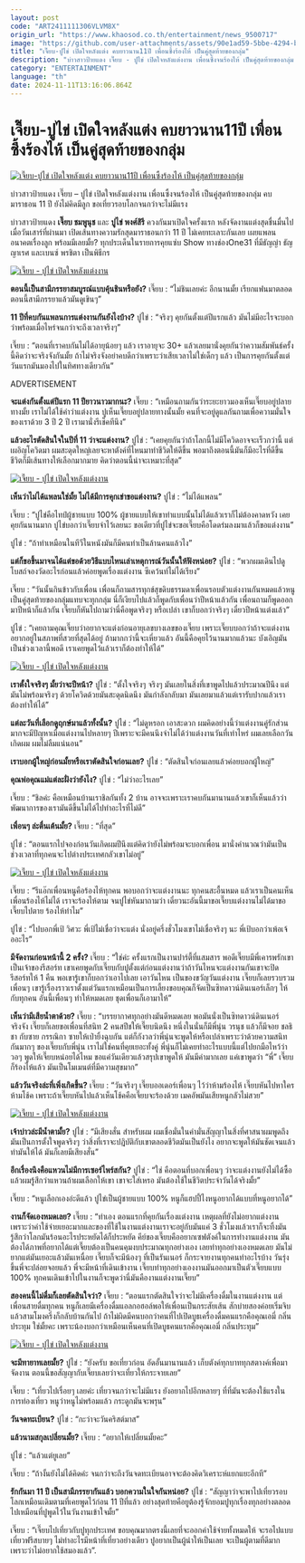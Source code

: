 ```yaml
---
layout: post
code: "ART2411111306VLVM8X"
origin_url: "https://www.khaosod.co.th/entertainment/news_9500717"
image: "https://github.com/user-attachments/assets/90e1ad59-5bbe-4294-be2a-f5a0e7915516"
title: "เจี๊ยบ-ปูไข่ เปิดใจหลังแต่ง คบยาวนาน11ปี เพื่อนซึ้งร้องไห้ เป็นคู่สุดท้ายของกลุ่ม"
description: "บ่าวสาวป้ายแดง เจี๊ยบ - ปูไข่ เปิดใจหลังแต่งงาน เพื่อนซึ้งจนร้องไห้ เป็นคู่สุดท้ายของกลุ่ม คบมาราธอน 11 ปี ยังไม่คิดมีลูก ขอเที่ยวรอบโลกจนกว่าจะไม่มีแรง"
category: "ENTERTAINMENT"
language: "th"
date: 2024-11-11T13:16:06.864Z
---
```


# เจี๊ยบ-ปูไข่ เปิดใจหลังแต่ง คบยาวนาน11ปี เพื่อนซึ้งร้องไห้ เป็นคู่สุดท้ายของกลุ่ม

[![เจี๊ยบ-ปูไข่ เปิดใจหลังแต่ง คบยาวนาน11ปี เพื่อนซึ้งร้องไห้ เป็นคู่สุดท้ายของกลุ่ม](https://www.khaosod.co.th/wpapp/uploads/2024/11/jeab_pookai_wedding-1.jpg "เจี๊ยบ-ปูไข่ เปิดใจหลังแต่ง คบยาวนาน11ปี เพื่อนซึ้งร้องไห้ เป็นคู่สุดท้ายของกลุ่ม")](https://www.khaosod.co.th/wpapp/uploads/2024/11/jeab_pookai_wedding-1.jpg)

บ่าวสาวป้ายแดง เจี๊ยบ – ปูไข่ เปิดใจหลังแต่งงาน เพื่อนซึ้งจนร้องไห้ เป็นคู่สุดท้ายของกลุ่ม คบมาราธอน 11 ปี ยังไม่คิดมีลูก ขอเที่ยวรอบโลกจนกว่าจะไม่มีแรง

บ่าวสาวป้ายแดง **เจี๊ยบ ชมพูนุช** และ **ปูไข่ พงศ์สิรี** ควงกันมาเปิดใจครั้งแรก หลังจัดงานแต่งสุดชื่นมื่นไปเมื่อวันเสาร์ที่ผ่านมา เปิดเส้นทางความรักสุดมาราธอนกว่า 11 ปี ไม่เคยทะเลาะกันเลย เผยแพลนอนาคตเรื่องลูก พร้อมมีเลยมั้ย? ทุกประเด็นในรายการคุยแซ่บ Show ทางช่องOne31 ที่มีธัญญ่า ธัญญาเรศ และเบนซ์ พรชิตา เป็นพิธีกร

[![เจี๊ยบ - ปูไข่ เปิดใจหลังแต่งงาน](https://www.khaosod.co.th/wpapp/uploads/2024/11/jeab_pookai_wedding-4.jpg)](https://www.khaosod.co.th/wpapp/uploads/2024/11/jeab_pookai_wedding-4.jpg)

**ตอนนี้เป็นสามีภรรยาสมบูรณ์แบบคุ้นชินหรือยัง?** เจี๊ยบ : “ไม่ชินเลยค่ะ อีกนานมั้ย เรียกแฟนมาตลอด ตอนนี้สามีภรรยาแล้วมันดูเขินๆ”

**11 ปีที่คบกันแพลนการแต่งงานกันยังไงบ้าง?** ปูไข่ : “จริงๆ คุยกันตั้งแต่ปีแรกแล้ว มันไม่มีอะไรจะบอกว่าพร้อมเมื่อไหร่จนกว่าจะถึงเวลาจริงๆ”

เจี๊ยบ : “ตอนที่เราคบกันไม่ได้อายุน้อยๆ แล้ว เราอายุจะ 30+ แล้วเลยมานั่งคุยกันว่าความสัมพันธ์ครั้งนี้คิดว่าจะจริงจังกันมั้ย ถ้าไม่จริงจังอย่าคบดีกว่าเพราะว่าเสียเวลาไม่ใช่เด็กๆ แล้ว เป็นการคุยกันตั้งแต่วันแรกมันมองไปในทิศทางเดียวกัน”

ADVERTISEMENT

**จะแต่งกันตั้งแต่ปีแรก 11 ปียาวนาวมากนะ?** เจี๊ยบ : “เหมือนถามกันว่าระยะยาวมองเห็นเจี๊ยบอยู่ปลายทางมั้ย เราไม่ได้ใช้คำว่าแต่งงาน ปูเห็นเจี๊ยบอยู่ปลายทางนั้นมั้ย คนที่จะอยู่ดูแลกันถามเพื่อความมั่นใจของเราด้วย 3 ปี 2 ปี เรามานั่งรีเช็คทีนึง”

**แล้วอะไรตัดสินใจในปีที่ 11 ว่าจะแต่งงาน?** ปูไข่ : “เคยคุยกันว่าถ้าโลกนี้ไม่มีโควิดอาจจะเร็วกว่านี้ แต่เผอิญโควิดมา ผมสะดุดใหญ่เลยจะหาตังค์ที่ไหนมาทำชีวิตให้ดีขึ้น พอมาถึงตอนนี้มันก็มีอะไรที่ดีขึ้น ชีวิตก็มีเส้นทางให้เลือกมากมาย คิดว่าตอนนี้น่าจะเหมาะที่สุด”

[![เจี๊ยบ - ปูไข่ เปิดใจหลังแต่งงาน](https://www.khaosod.co.th/wpapp/uploads/2024/11/jeab_pookai_wedding-2.jpg)](https://www.khaosod.co.th/wpapp/uploads/2024/11/jeab_pookai_wedding-2.jpg)

**เห็นว่าไม่ได้แพลนใช่มั้ย ไม่ได้มีการคุกเข่าขอแต่งงาน?** ปูไข่ : “ไม่ได้แพลน”

เจี๊ยบ : “ปูไข่คือไทป์ผู้ชายแบบ 100% ผู้ชายแบบให้เขาทำแบบนั้นไม่ได้แล้วเราก็ไม่ต้องคาดหวัง เคยคุยกันนานมาก ปูไข่บอกว่าเจี๊ยบจำไว้เลยนะ ขอเดียวที่ปูไข่จะขอเจี๊ยบคือโดดร่มลงมาแล้วก็ขอแต่งงาน”

ปูไข่ : “ถ้าทำเหมือนในทีวีในหนังมันก็มีคนทำเป็นล้านคนแล้วไง”

**แต่ก็ขอขึ้นมาจนได้แต่ขอด้วยวิธีแบบไหนเล่าเหตุการณ์วันนั้นให้ฟังหน่อย?** ปูไข่ : “พวกผมเดินไปดูโบสถ์จองวัดอะไรก่อนแล้วค่อยพูดเรื่องแต่งงาน ซีเคว้นท์ไม่ได้เรียง”

เจี๊ยบ : “วันนั้นกินข้าวกับเพื่อน เพื่อนก็ถามสารทุกข์สุขดิบธรรมดาเพื่อนรอบตัวแต่งงานกันหมดแล้วหนูเป็นคู่สุดท้ายของกลุ่มแทบจะทุกกลุ่ม นี่ก็เงียบไปแล้วก็พูดกับเพื่อนว่าปีหน้าแล้วกัน เพื่อนถามก็พูดออกมาปีหน้าก็แล้วกัน เจี๊ยบก็หันไปถามว่านี่คือพูดจริงๆ หรือเปล่า เขาก็บอกว่าจริงๆ เดี๋ยวปีหน้าแต่งแล้ว”

ปูไข่ : “เคยถามคุณเจี๊ยบว่าอยากจะแต่งก่อนอายุเลขบางเลขของเจี๊ยบ เพราะเจี๊ยบบอกว่าถ้าจะแต่งงานอยากอยู่ในสภาพที่สวยที่สุดได้อยู่ ถ้ามากกว่านี้จะเหี่ยวแล้ว อันนี้คือคุยไว้นานมากแล้วนะ บังเอิญมันเป็นช่วงเวลานี้พอดี เราเคยพูดไว้แล้วเราก็ต้องทำให้ได้”

[![เจี๊ยบ - ปูไข่ เปิดใจหลังแต่งงาน](https://www.khaosod.co.th/wpapp/uploads/2024/11/jeab_pookai_wedding-6.jpg)](https://www.khaosod.co.th/wpapp/uploads/2024/11/jeab_pookai_wedding-6.jpg)

**เราตั้งใจจริงๆ มั้ยว่าจะปีหน้า?** ปูไข่ : “ตั้งใจจริงๆ จริงๆ มันเลยในสิ่งที่เขาพูดไปแล้วประมาณปีนึง แต่มันไม่พร้อมจริงๆ ด้วยโควิดด้วยมันสะดุดนิดนึง มันกำลังกลับมา มันเลยมาแล้วแต่เรารับปากแล้วเราต้องทำให้ได้”

**แต่ละวันที่เลือกดูฤกษ์มาแล้วทั้งนั้น?** ปูไข่ : “ไม่ดูหรอก เอาสะดวก ผมคิดอย่างนี้ว่าแต่งงานคู่รักส่วนมากจะมีปัญหาเมื่อแต่งงานไปหลายๆ ปีเพราะจะมีคนนึงจำไม่ได้ว่าแต่งงานวันที่เท่าไหร่ ผมเลยเลือกวันเกิดผม ผมไม่ลืมแน่นอน”

**เราบอกผู้ใหญ่ก่อนมั้ยหรือเราตัดสินใจก่อนเลย?** ปูไข่ : “ตัดสินใจก่อนเลยแล้วค่อยบอกผู้ใหญ่”

**คุณพ่อคุณแม่แต่ละฝั่งว่ายังไง?** ปูไข่ : “ไม่ว่าอะไรเลย”

เจี๊ยบ : “ชิลค่ะ คือเหมือนบ้านเราชิลกันทั้ง 2 บ้าน อาจจะเพราะเราคบกันมานานแล้วเขาก็เห็นแล้วว่าพัฒนาการของเรามันดีขึ้นไม่ได้ไปทำอะไรที่ไม่ดี”

**เพื่อนๆ ล่ะตื่นเต้นมั้ย?** เจี๊ยบ : “ที่สุด”

ปูไข่ : “ตอนแรกไปจองก่อนวันเกิดผมปีนึงแต่คิดว่ายังไม่พร้อมจะบอกเพื่อน มานั่งคำนวณว่ามันเป็นช่วงเวลาที่ทุกคนจะไปต่างประเทศกลัวเขาไม่อยู่”

[![เจี๊ยบ - ปูไข่ เปิดใจหลังแต่งงาน](https://www.khaosod.co.th/wpapp/uploads/2024/11/jeab_pookai_wedding-7.jpg)](https://www.khaosod.co.th/wpapp/uploads/2024/11/jeab_pookai_wedding-7.jpg)

เจี๊ยบ : “รีแอ๊กเพื่อนหนูคือร้องไห้ทุกคน พอบอกว่าจะแต่งงานนะ ทุกคนสะอื้นหมด แล้วเราเป็นคนเห็นเพื่อนร้องไห้ไม่ได้ เราจะร้องไห้ตาม จนปูไข่หันมาถามว่า เดี๋ยวนะอันนี้มาขอเจี๊ยบแต่งงานไม่ได้มาขอเจี๊ยบไปตาย ร้องไห้ทำไม”

ปูไข่ : “ไปบอกพี่เป้ วิศวะ พี่เป้ไม่เชื่อว่าจะแต่ง นั่งอยู่ครึ่งชั่วโมงเขาไม่เชื่อจริงๆ นะ พี่เป้บอกว่าเพ้อเจ้ออะไร”

**มีจัดงานก่อนหน้านี้ 2 ครั้ง?** เจี๊ยบ : “ใช่ค่ะ ครั้งแรกเป็นงานปาร์ตี้ที่แสมสาร พอดีเจี๊ยบมีพี่เคารพรักเขาเป็นเจ้าของรีสอร์ท เขาเคยพูดกับเจี๊ยบกับปูตั้งแต่ก่อนแต่งงานว่าถ้าวันไหนจะแต่งงานกันเขาจะปิดรีสอร์ทให้ 1 คืน พอเขารู้เขาก็บอกว่าเอาไปเลย เอาวันไหน เป็นของขวัญวันแต่งงาน เจี๊ยบก็เลยรวบรวมเพื่อนๆ เขารู้เรื่องราวเราตั้งแต่วันแรกเหมือนเป็นการเลี้ยงขอบคุณก็จัดเป็นซิทดาวน์ดินเนอร์เล็กๆ ให้กับทุกคน อันนี้เพื่อนๆ ทำให้หมดเลย ชุดเพื่อนก็เอามาให้”

**เห็นว่ามีเสียน้ำตาด้วย?** เจี๊ยบ : “บรรยากาศทุกอย่างมันดีหมดเลย พอมันนั่งเป็นซิทดาวน์ดินเนอร์จริงจัง เจี๊ยบก็เลยขอเพื่อนที่สนิท 2 คนสปีชให้เจี๊ยบนิดนึง หนึ่งในนั่นก็มีพี่นุ่น วรนุช แล้วก็มีจอย ชลธิชา กับซาย กรรณิกา ซายให้เป่ายิ้งฉุบกัน แต่ก็กังวลว่าพี่นุ่นจะพูดให้หรือเปล่าเพราะว่าด้วยความสนิทกันมากๆ ของเจี๊ยบกับพี่นุ่น เราไม่ใช่คนที่คุยเยอะทั้งคู่ พี่นุ่นก็ไม่เคยทำอะไรแบบนี้แต่ไปยกมือไหว้ว่า วอๆ พูดให้เจี๊ยบหน่อยได้ไหม ขอแค่วันเดียวแล้วสรุปเขาพูดให้ มันมีค่ามากเลย แค่เขาพูดว่า “พี่” เจี๊ยบก็ร้องไห้แล้ว มันเป็นโมเมนต์ที่มีความสุขมาก”

**แล้ววันจริงล่ะที่เพิ่งเกิดขึ้น?** เจี๊ยบ : “วันจริงๆ เจี๊ยบออเดอร์เพื่อนๆ ไว้ว่าห้ามร้องไห้ เจี๊ยบหันไปหาใครห้ามโช้ค เพราะถ้าเจี๊ยบหันไปแล้วเห็นโช้คคือเจี๊ยบจะร้องด้วย เมคอัพมันเสียหนูกลัวไม่สวย”

[![เจี๊ยบ - ปูไข่ เปิดใจหลังแต่งงาน](https://www.khaosod.co.th/wpapp/uploads/2024/11/jeab_pookai_wedding-5.jpg)](https://www.khaosod.co.th/wpapp/uploads/2024/11/jeab_pookai_wedding-5.jpg)

**เจ้าบ่าวล่ะมีน้ำตามั้ย?** ปูไข่ : “มีเสียงสั่น สำหรับผม ผมเชื่อมั่นในคำมั่นสัญญาในสิ่งที่ศาสนาผมพูดถึงมันเป็นการตั้งใจพูดจริงๆ ว่าสิ่งที่เราจะปฎิบัติกับเขาตลอดชีวิตมันเป็นยังไง อยากจะพูดให้มันชัดเจนแล้วทำมันให้ได้ มันก็เลยมีเสียงสั่น”

**อีกเรื่องนึงคือแหวนไม่มีการเซอร์ไพร์สกัน?** ปูไข่ : “ใช่ คือตอนที่บอกเพื่อนๆ ว่าจะแต่งงานยังไม่ได้ซื้อ แล้วผมรู้สึกว่าแหวนถ้าผมเลือกให้เขา เขาจะใส่เหรอ มันต้องใช้ในชีวิตประจำวันได้จริงมั้ย”

เจี๊ยบ : “หนูเลือกเองอ่ะดีแล้ว ปูไข่เป็นผู้ชายแบบ 100% หนูก็แฮปปี้ไงหนูอยากได้แบบที่หนูอยากได้”

**งานก็จัดเองหมดเลย?** เจี๊ยบ : “ทำเอง ตอนแรกที่คุยกันเรื่องแต่งงาน เหตุผลที่ยังไม่อยากแต่งงานเพราะว่าค่าใช้จ่ายเยอะมากและของที่ใช้ในงานแต่งงานเราจะอยู่กับมันแค่ 3 ชั่วโมงแล้วเราก็จะทิ้งมัน รู้สึกว่าโลกมันร้อนอะไรประหยัดได้ก็ประหยัด คีย์ของเจี๊ยบคืออยากเซฟตังค์ในการทำงานแต่งงาน มันต้องได้ภาพที่อยากได้แต่เจี๊ยบต้องเป็นคนคุมงบประมาณทุกอย่างเอง เลยทำทุกอย่างเองหมดเลย มันไม่ยากแต่มันเยอะแล้วมันเหนื่อย เจี๊ยบก็จะมีน้องๆ ที่เป็นรันเนอร์ ก็กระจายงานทุกคนทำอะไรบ้าง วันรุ่งขึ้นพี่จะปล่อยจอยแล้ว พี่จะมีหน้าที่เดินเข้างาน เจี๊ยบทำทุกอย่างเองงานมันออกมาเป็นตัวเจี๊ยบแบบ 100% ทุกคนเดินเข้าไปในงานก็จะพูดว่านี่มันคืองานแต่งงานเจี๊ยบ”

**สองคนนี้ไม่ดื่มก็เลยตัดสินใจว่า?** เจี๊ยบ : “ตอนแรกตัดสินใจว่าจะไม่มีเครื่องดื่มในงานแต่งงาน แต่เพื่อนสายดื่มทุกคน หนูก็เลยมีเครื่องดื่มแอลกอฮอล์พอให้เพื่อนเป็นกระสัยเส้น สักบ่ายสองค่อยเริ่มจิบแล้วสามโมงครึ่งก็กลับบ้านกันไป ถ้าไม่ผิดมีคนบอกว่าคนที่ไปเปิดบูธเครื่องดื่มคนแรกคือคุณเอมี่ กลิ่นประทุม ใช่มั้ยคะ เพราะน้องบอกว่าเหมือนเห็นคนที่เปิดบูธคนแรกคือคุณเอมี่ กลิ่นประทุม”

[![เจี๊ยบ - ปูไข่ เปิดใจหลังแต่งงาน](https://www.khaosod.co.th/wpapp/uploads/2024/11/jeab_pookai_wedding-3.jpg)](https://www.khaosod.co.th/wpapp/uploads/2024/11/jeab_pookai_wedding-3.jpg)

**จะมีทายาทเลยมั้ย?** ปูไข่ : “ยังครับ ขอเที่ยวก่อน อัดอั้นมานานแล้ว เก็บตังค์ทุกบาททุกสตางค์เพื่อมาจัดงาน ตอนนี้ขอสัญญากับเจี๊ยบเลยว่าจะเที่ยวให้กระจายเลย”

เจี๊ยบ : “เที่ยวไปเรื่อยๆ เลยค่ะ เที่ยวจนกว่าจะไม่มีแรง ยังอยากไปอีกหลายๆ ที่ที่มันจะต้องใช้แรงในการท่องเที่ยว หนูว่าหนูไม่พร้อมแล้ว กระดูกมันจะพรุน”

**วันจดทะเบียน?** ปูไข่ : “กะว่าจะวันคริสต์มาส”

**แล้วนามสกุลเปลี่ยนมั้ย?** เจี๊ยบ : “อยากให้เปลี่ยนมั้ยคะ”

ปูไข่ : “แล้วแต่ยูเลย”

เจี๊ยบ : “ถ้างั้นยังไม่ได้คิดค่ะ จนกว่าจะถึงวันจดทะเบียนอาจจะต้องคิดวิเคราะห์แยกแยะอีกที”

**รักกันมา 11 ปี เป็นสามีภรรยากันแล้ว บอกความในใจกันหน่อย?** ปูไข่ : “สัญญาว่าจะพาไปเที่ยวรอบโลกเหมือนเดิมตามที่เคยพูดไว้ก่อน 11 ปีที่แล้ว อย่างสุดท้ายคือยูต้องรู้จักยอมปูทุกเรื่องทุกอย่างตลอดไปเหมือนที่ปูพูดไว้ในวันงานเข้าใจมั้ย”

เจี๊ยบ : “เจี๊ยบไปเที่ยวกับปูทุกประเทศ ขอบคุณมากตรงนี้เลยที่จะออกค่าใช้จ่ายทั้งหมดให้ จะรอไปแบบเที่ยวฟรีสบายๆ ไม่ทำอะไรมีหน้าที่เที่ยวอย่างเดียว ปูอยากเป็นผู้นำให้เป็นเลย จะเป็นผู้ตามที่ดีมาก เพราะว่าไม่อยากใช้สมองแล้ว”.